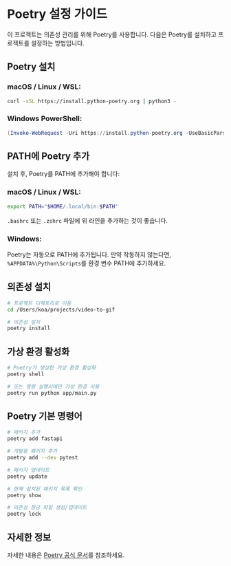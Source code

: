 # Poetry 설정 가이드

이 프로젝트는 의존성 관리를 위해 Poetry를 사용합니다. 다음은 Poetry를 설치하고 프로젝트를 설정하는 방법입니다.

## Poetry 설치

### macOS / Linux / WSL:
```bash
curl -sSL https://install.python-poetry.org | python3 -
```

### Windows PowerShell:
```powershell
(Invoke-WebRequest -Uri https://install.python-poetry.org -UseBasicParsing).Content | python -
```

## PATH에 Poetry 추가
설치 후, Poetry를 PATH에 추가해야 합니다:

### macOS / Linux / WSL:
```bash
export PATH="$HOME/.local/bin:$PATH"
```
`.bashrc` 또는 `.zshrc` 파일에 위 라인을 추가하는 것이 좋습니다.

### Windows:
Poetry는 자동으로 PATH에 추가됩니다. 만약 작동하지 않는다면, `%APPDATA%\Python\Scripts`를 환경 변수 PATH에 추가하세요.

## 의존성 설치

```bash
# 프로젝트 디렉토리로 이동
cd /Users/koa/projects/video-to-gif

# 의존성 설치
poetry install
```

## 가상 환경 활성화

```bash
# Poetry가 생성한 가상 환경 활성화
poetry shell

# 또는 명령 실행시에만 가상 환경 사용
poetry run python app/main.py
```

## Poetry 기본 명령어

```bash
# 패키지 추가
poetry add fastapi

# 개발용 패키지 추가
poetry add --dev pytest

# 패키지 업데이트
poetry update

# 현재 설치된 패키지 목록 확인
poetry show

# 의존성 잠금 파일 생성/업데이트
poetry lock
```

## 자세한 정보

자세한 내용은 [Poetry 공식 문서](https://python-poetry.org/docs/)를 참조하세요.
